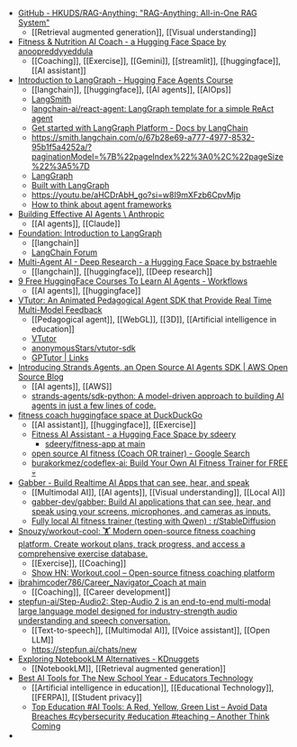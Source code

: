 - [GitHub - HKUDS/RAG-Anything: "RAG-Anything: All-in-One RAG System"](https://github.com/HKUDS/RAG-Anything)
	- [[Retrieval augmented generation]], [[Visual understanding]]
- [Fitness & Nutrition AI Coach - a Hugging Face Space by anoopreddyyeddula](https://huggingface.co/spaces/anoopreddyyeddula/Fitness-and-Nutrition-Coaching-Assistant)
	- [[Coaching]], [[Exercise]], [[Gemini]], [[streamlit]], [[huggingface]], [[AI assistant]]
- [Introduction to LangGraph - Hugging Face Agents Course](https://huggingface.co/learn/agents-course/unit2/langgraph/introduction)
	- [[langchain]], [[huggingface]], [[AI agents]], [[AIOps]]
	- [LangSmith](https://smith.langchain.com/)
	- [langchain-ai/react-agent: LangGraph template for a simple ReAct agent](https://github.com/langchain-ai/react-agent)
	- [Get started with LangGraph Platform - Docs by LangChain](https://docs.langchain.com/langgraph-platform/index)
	- https://smith.langchain.com/o/67b28e69-a777-4977-8532-95b1f5a4252a/?paginationModel=%7B%22pageIndex%22%3A0%2C%22pageSize%22%3A5%7D
	- [LangGraph](https://langchain-ai.github.io/langgraphjs/)
	- [Built with LangGraph](https://www.langchain.com/built-with-langgraph)
	- https://youtu.be/aHCDrAbH_go?si=w8I9mXFzb6CpvMjp
	- [How to think about agent frameworks](https://blog.langchain.com/how-to-think-about-agent-frameworks/)
- [Building Effective AI Agents \ Anthropic](https://www.anthropic.com/engineering/building-effective-agents)
	- [[AI agents]], [[Claude]]
- [Foundation: Introduction to LangGraph](https://academy.langchain.com/courses/intro-to-langgraph)
	- [[langchain]]
	- [LangChain Forum](https://forum.langchain.com/)
- [Multi-Agent AI - Deep Research - a Hugging Face Space by bstraehle](https://huggingface.co/spaces/bstraehle/multi-agent-ai-langgraph)
	- [[langchain]], [[huggingface]], [[Deep research]]
- [9 Free HuggingFace Courses To Learn AI Agents - Workflows](https://www.godofprompt.ai/blog/huggingface-courses-to-learn-ai-agents)
	- [[AI agents]], [[huggingface]]
- [VTutor: An Animated Pedagogical Agent SDK that Provide Real Time Multi-Model Feedback](https://arxiv.org/html/2505.06676v1)
	- [[Pedagogical agent]], [[WebGL]], [[3D]], [[Artificial intelligence in education]]
	- [VTutor](https://vtutor-aied25.vercel.app/)
	- [anonymousStars/vtutor-sdk](https://github.com/anonymousStars/vtutor-sdk)
	- [GPTutor | Links](https://gptutor.tools/)
- [Introducing Strands Agents, an Open Source AI Agents SDK | AWS Open Source Blog](https://aws.amazon.com/blogs/opensource/introducing-strands-agents-an-open-source-ai-agents-sdk/)
	- [[AI agents]], [[AWS]]
	- [strands-agents/sdk-python: A model-driven approach to building AI agents in just a few lines of code.](https://github.com/strands-agents/sdk-python)
- [fitness coach huggingface space at DuckDuckGo](https://duckduckgo.com/?t=fpas&q=fitness+coach+huggingface+space&ia=web)
	- [[AI assistant]], [[huggingface]], [[Exercise]]
	- [Fitness AI Assistant - a Hugging Face Space by sdeery](https://huggingface.co/spaces/sdeery/fitness-app)
		- [sdeery/fitness-app at main](https://huggingface.co/spaces/sdeery/fitness-app/tree/main)
	- [open source AI fitness (Coach OR trainer) - Google Search](https://www.google.com/search?client=firefox-b-m&q=open%20source%20AI%20fitness%20%28Coach%20OR%20trainer%29)
	- [burakorkmez/codeflex-ai: Build Your Own AI Fitness Trainer for FREE 💀](https://github.com/burakorkmez/codeflex-ai)
- [Gabber - Build Realtime AI Apps that can see, hear, and speak](https://gabber.dev/)
	- [[Multimodal AI]], [[AI agents]], [[Visual understanding]], [[Local AI]]
	- [gabber-dev/gabber: Build AI applications that can see, hear, and speak using your screens, microphones, and cameras as inputs.](https://github.com/gabber-dev/gabber)
	- [Fully local AI fitness trainer (testing with Qwen) : r/StableDiffusion](https://www.reddit.com/r/StableDiffusion/comments/1mxbv07/fully_local_ai_fitness_trainer_testing_with_qwen/)
- [Snouzy/workout-cool: 🏋 Modern open-source fitness coaching platform. Create workout plans, track progress, and access a comprehensive exercise database.](https://github.com/Snouzy/workout-cool)
	- [[Exercise]], [[Coaching]]
	- [Show HN: Workout.cool – Open-source fitness coaching platform](https://hn-infinite.jackbister.com/item/44309320)
- [ibrahimcoder786/Career_Navigator_Coach at main](https://huggingface.co/spaces/ibrahimcoder786/Career_Navigator_Coach/tree/main)
	- [[Coaching]], [[Career development]]
- [stepfun-ai/Step-Audio2: Step-Audio 2 is an end-to-end multi-modal large language model designed for industry-strength audio understanding and speech conversation.](https://github.com/stepfun-ai/Step-Audio2)
	- [[Text-to-speech]], [[Multimodal AI]], [[Voice assistant]], [[Open LLM]]
	- https://stepfun.ai/chats/new
- [Exploring NotebookLM Alternatives - KDnuggets](https://www.kdnuggets.com/exploring-notebooklm-alternatives)
	- [[NotebookLM]], [[Retrieval augmented generation]]
- [Best AI Tools for The New School Year - Educators Technology](https://www.educatorstechnology.com/2025/08/best-ai-tools-for-the-new-school-year.html)
	- [[Artificial intelligence in education]], [[Educational Technology]], [[FERPA]], [[Student privacy]]
	- [Top Education #AI Tools: A Red, Yellow, Green List – Avoid Data Breaches #cybersecurity #education #teaching – Another Think Coming](https://mguhlin.org/2025/09/01/top-education-ai-tools-a-red-yellow-green-list-avoid-data-breaches-cybersecurity-education-teaching/)
-